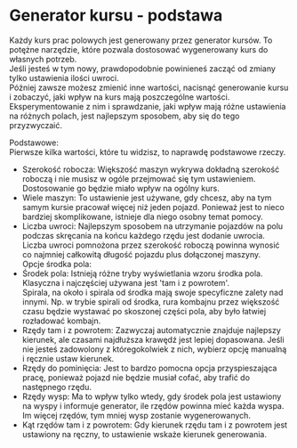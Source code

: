# Generator kursu - podstawa
  
Każdy kurs prac polowych jest generowany przez generator kursów. To potężne narzędzie, które pozwala dostosować wygenerowany kurs do własnych potrzeb.  
Jeśli jesteś w tym nowy, prawdopodobnie powinieneś zacząć od zmiany tylko ustawienia ilości uwroci.  
Później zawsze możesz zmienić inne wartości, nacisnąć generowanie kursu i zobaczyć, jaki wpływ na kurs mają poszczególne wartości.  
Eksperymentowanie z nim i sprawdzanie, jaki wpływ mają różne ustawienia na różnych polach, jest najlepszym sposobem, aby się do tego przyzwyczaić.  

  
Podstawowe:  
Pierwsze kilka wartości, które tu widzisz, to naprawdę podstawowe rzeczy.  
- Szerokość robocza: Większość maszyn wykrywa dokładną szerokość roboczą i nie musisz w ogóle przejmować się tym ustawieniem. Dostosowanie go będzie miało wpływ na ogólny kurs.  
- Wiele maszyn: To ustawienie jest używane, gdy chcesz, aby na tym samym kursie pracował więcej niż jeden pojazd. Ponieważ jest to nieco bardziej skomplikowane, istnieje dla niego osobny temat pomocy.  
- Liczba uwroci: Najlepszym sposobem na utrzymanie pojazdów na polu podczas skręcania na końcu każdego rzędu jest dodanie uwrocia.  
Liczba uwroci pomnożona przez szerokość roboczą powinna wynosić co najmniej całkowitą długość pojazdu plus dołączonej maszyny.  
Opcje środka pola:  
- Środek pola: Istnieją różne tryby wyświetlania wzoru środka pola. Klasyczna i najczęściej używana jest 'tam i z powrotem'.  
Spirala, na około i spirala od środka mają swoje specyficzne zalety nad innymi. Np. w trybie spirali od środka, rura kombajnu przez większość czasu będzie wystawać po skoszonej części pola, aby było łatwiej rozładować kombajn.  
- Rzędy tam i z powrotem: Zazwyczaj automatycznie znajduje najlepszy kierunek, ale czasami najdłuższa krawędź jest lepiej dopasowana. Jeśli nie jesteś zadowolony z któregokolwiek z nich, wybierz opcję manualną i ręcznie ustaw kierunek.  
- Rzędy do pominięcia: Jest to bardzo pomocna opcja przyspieszająca pracę, ponieważ pojazd nie będzie musiał cofać, aby trafić do następnego rzędu.  
- Rzędy wysp: Ma to wpływ tylko wtedy, gdy środek pola jest ustawiony na wyspy i informuje generator, ile rzędów powinna mieć każda wyspa. Im więcej rzędów, tym mniej wysp zostanie wygenerowanych.  
- Kąt rzędów tam i z powrotem: Gdy kierunek rzędu tam i z powrotem jest ustawiony na ręczny, to ustawienie wskaże kierunek generowania.  
